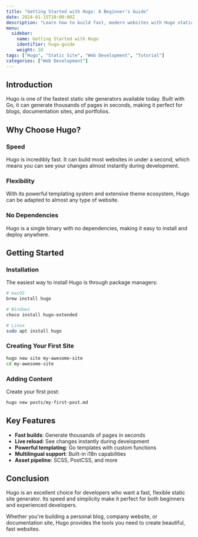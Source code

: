 ```yaml
---
title: "Getting Started with Hugo: A Beginner's Guide"
date: 2024-01-15T10:00:00Z
description: "Learn how to build fast, modern websites with Hugo static site generator"
menu:
  sidebar:
    name: Getting Started with Hugo
    identifier: hugo-guide
    weight: 10
tags: ["Hugo", "Static Site", "Web Development", "Tutorial"]
categories: ["Web Development"]
---
```


## Introduction

Hugo is one of the fastest static site generators available today. Built with Go, it can generate thousands of pages in seconds, making it perfect for blogs, documentation sites, and portfolios.

## Why Choose Hugo?

### Speed
Hugo is incredibly fast. It can build most websites in under a second, which means you can see your changes almost instantly during development.

### Flexibility
With its powerful templating system and extensive theme ecosystem, Hugo can be adapted to almost any type of website.

### No Dependencies
Hugo is a single binary with no dependencies, making it easy to install and deploy anywhere.

## Getting Started

### Installation

The easiest way to install Hugo is through package managers:

```bash
# macOS
brew install hugo

# Windows
choco install hugo-extended

# Linux
sudo apt install hugo
```

### Creating Your First Site

```bash
hugo new site my-awesome-site
cd my-awesome-site
```

### Adding Content

Create your first post:

```bash
hugo new posts/my-first-post.md
```

## Key Features

- **Fast builds**: Generate thousands of pages in seconds
- **Live reload**: See changes instantly during development
- **Powerful templating**: Go templates with custom functions
- **Multilingual support**: Built-in i18n capabilities
- **Asset pipeline**: SCSS, PostCSS, and more

## Conclusion

Hugo is an excellent choice for developers who want a fast, flexible static site generator. Its speed and simplicity make it perfect for both beginners and experienced developers.

Whether you're building a personal blog, company website, or documentation site, Hugo provides the tools you need to create beautiful, fast websites.